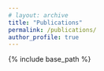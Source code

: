 ```yaml
---
# layout: archive
title: "Publications"
permalink: /publications/
author_profile: true
---
```


<link rel="stylesheet" href="{{ base_path }}/assets/css/pubstyle.css">

{% include base_path %}
<script src="{{ base_path }}/assets/js/pubSettings.js"></script>
<script src="{{ base_path }}/assets/js/listpubs.js"></script>
<div id="publications"></div>


